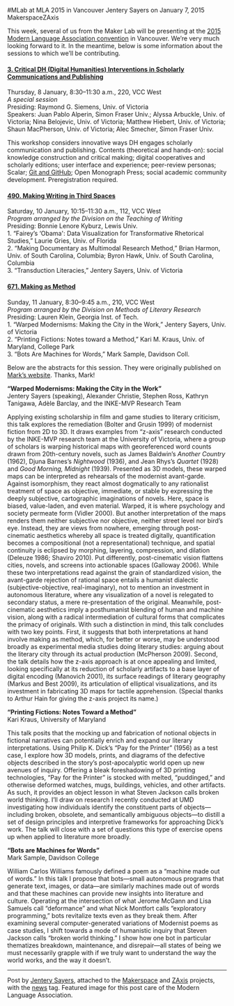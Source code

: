#MLab at MLA 2015 in Vancouver
Jentery Sayers on January 7, 2015   MakerspaceZAxis 
<p>This week, several of us from the Maker Lab will be presenting at the <a title="learn more" href="http://www.mla.org/convention" target="_blank">2015 Modern Language Association convention</a> in Vancouver. We&#8217;re very much looking forward to it. In the meantime, below is some information about the sessions to which we&#8217;ll be contributing.</p>
<h4><a href="http://www.mla.org/program_details?prog_id=3&amp;year=2015" target="_blank">3. Critical DH (Digital Humanities) Interventions in Scholarly Communications and Publishing</a></h4>
<p>Thursday, 8 January, 8:30–11:30 a.m., 220, VCC West<br />
<em>A special session</em><br />
Presiding: Raymond G. Siemens, Univ. of Victoria<br />
Speakers: Juan Pablo Alperin, Simon Fraser Univ.; Alyssa Arbuckle, Univ. of Victoria; Nina Belojevic, Univ. of Victoria; Matthew Hiebert, Univ. of Victoria; Shaun MacPherson, Univ. of Victoria; Alec Smecher, Simon Fraser Univ.</p>
<p>This workshop considers innovative ways DH engages scholarly communication and publishing. Contents (theoretical and hands-on): social knowledge construction and critical making; digital cooperatives and scholarly editions; user interface and experience; peer-review personas; Scalar; <a title="learn more" href="http://maker.uvic.ca/gitMLA.pdf" target="_blank">Git and GitHub</a>; Open Monograph Press; social academic community development. Preregistration required.</p>
<h4><a title="learn more" href="http://www.mla.org/program_details?prog_id=490&amp;year=2015" target="_blank">490. Making Writing in Third Spaces</a></h4>
<p>Saturday, 10 January, 10:15–11:30 a.m., 112, VCC West<br />
<em>Program arranged by the Division on the Teaching of Writing</em><br />
Presiding: Bonnie Lenore Kyburz, Lewis Univ.<br />
1. &#8220;Fairey&#8217;s &#8216;Obama': Data Visualization for Transformative Rhetorical Studies,&#8221; Laurie Gries, Univ. of Florida<br />
2. &#8220;Making Documentary as Multimodal Research Method,&#8221; Brian Harmon, Univ. of South Carolina, Columbia; Byron Hawk, Univ. of South Carolina, Columbia<br />
3. &#8220;Transduction Literacies,&#8221; Jentery Sayers, Univ. of Victoria</p>
<h4><a title="learn more" href="http://www.mla.org/program_details?prog_id=671&amp;year=2015" target="_blank">671. Making as Method</a></h4>
<p>Sunday, 11 January, 8:30–9:45 a.m., 210, VCC West<br />
<em>Program arranged by the Division on Methods of Literary Research</em><br />
Presiding: Lauren Klein, Georgia Inst. of Tech.<br />
1. &#8220;Warped Modernisms: Making the City in the Work,&#8221; Jentery Sayers, Univ. of Victoria<br />
2. &#8220;Printing Fictions: Notes toward a Method,&#8221; Kari M. Kraus, Univ. of Maryland, College Park<br />
3. &#8220;Bots Are Machines for Words,&#8221; Mark Sample, Davidson Coll.</p>
<p>Below are the abstracts for this session. They were originally published on <a title="learn more" href="http://www.samplereality.com/makingasmethod/" target="_blank">Mark&#8217;s website</a>. Thanks, Mark!</p>
<p><strong>&#8220;Warped Modernisms: Making the City in the Work&#8221;</strong><br />
Jentery Sayers (speaking), Alexander Christie, Stephen Ross, Kathryn Tanigawa, Adèle Barclay, and the INKE-MVP Research Team</p>
<p>Applying existing scholarship in film and game studies to literary criticism, this talk explores the remediation (Bolter and Grusin 1999) of modernist fiction from 2D to 3D. It draws examples from “z-axis” research conducted by the INKE-MVP research team at the University of Victoria, where a group of scholars is warping historical maps with georeferenced word counts drawn from 20th-century novels, such as James Baldwin’s <em>Another Country</em> (1962), Djuna Barnes’s <em>Nightwood</em> (1936), and Jean Rhys’s <em>Quartet</em> (1928) and <em>Good Morning, Midnight</em> (1939). Presented as 3D models, these warped maps can be interpreted as rehearsals of the modernist avant-garde. Against isomorphism, they react almost dogmatically to any rationalist treatment of space as objective, immediate, or stable by expressing the deeply subjective, cartographic imaginations of novels. Here, space is biased, value-laden, and even material. Warped, it is where psychology and society permeate form (Vidler 2000). But another interpretation of the maps renders them neither subjective nor objective, neither street level nor bird’s eye. Instead, they are views from nowhere, emerging through post-cinematic aesthetics whereby all space is treated digitally, quantification becomes a compositional (not a representational) technique, and spatial continuity is eclipsed by morphing, layering, compression, and dilation (Deleuze 1986; Shaviro 2010). Put differently, post-cinematic vision flattens cities, novels, and screens into actionable spaces (Galloway 2006). While these two interpretations read against the grain of standardized vision, the avant-garde rejection of rational space entails a humanist dialectic (subjective-objective, real-imaginary), not to mention an investment in autonomous literature, where any visualization of a novel is relegated to secondary status, a mere re-presentation of the original. Meanwhile, post-cinematic aesthetics imply a posthumanist blending of human and machine vision, along with a radical intermediation of cultural forms that complicates the primacy of originals. With such a distinction in mind, this talk concludes with two key points. First, it suggests that both interpretations at hand involve making as method, which, for better or worse, may be understood broadly as experimental media studies doing literary studies: arguing about the literary city through its actual production (McPherson 2009). Second, the talk details how the z-axis approach is at once appealing and limited, looking specifically at its reduction of scholarly artifacts to a base layer of digital encoding (Manovich 2001), its surface readings of literary geography (Markus and Best 2009), its articulation of elliptical visualizations, and its investment in fabricating 3D maps for tactile apprehension. (Special thanks to Arthur Hain for giving the z-axis project its name.)</p>
<p><strong>&#8220;Printing Fictions: Notes Toward a Method&#8221;</strong><br />
Kari Kraus, University of Maryland</p>
<p>This talk posits that the mocking up and fabrication of notional objects in fictional narratives can potentially enrich and expand our literary interpretations. Using Philip K. Dick’s “Pay for the Printer” (1956) as a test case, I explore how 3D models, prints, and diagrams of the defective objects described in the story’s post-apocalyptic world open up new avenues of inquiry. Offering a bleak foreshadowing of 3D printing technologies, “Pay for the Printer” is stocked with melted, “puddinged,” and otherwise deformed watches, mugs, buildings, vehicles, and other artifacts. As such, it provides an object lesson in what Steven Jackson calls broken world thinking. I’ll draw on research I recently conducted at UMD investigating how individuals identify the constituent parts of objects—including broken, obsolete, and semantically ambiguous objects—to distill a set of design principles and interpretive frameworks for approaching Dick’s work. The talk will close with a set of questions this type of exercise opens up when applied to literature more broadly.</p>
<p><strong>&#8220;Bots are Machines for Words&#8221;</strong><br />
Mark Sample, Davidson College</p>
<p>William Carlos Williams famously defined a poem as a “machine made out of words.” In this talk I propose that bots—small autonomous programs that generate text, images, or data—are similarly machines made out of words and that these machines can provide new insights into literature and culture. Operating at the intersection of what Jerome McGann and Lisa Samuels call “deformance” and what Nick Montfort calls “exploratory programming,” bots revitalize texts even as they break them. After examining several computer-generated variations of Modernist poems as case studies, I shift towards a mode of humanistic inquiry that Steven Jackson calls “broken world thinking.” I show how one bot in particular thematizes breakdown, maintenance, and disrepair—all states of being we must necessarily grapple with if we truly want to understand the way the world works, and the way it doesn’t.</p>
<hr />
<p>Post by <a title="learn more" href="http://maker.uvic.ca/author/admin/">Jentery Sayers</a>, attached to the <a title="learn more" href="http://maker.uvic.ca/category/makerspace/">Makerspace</a> and <a title="learn more" href="http://maker.uvic.ca/category/zaxis/">ZAxis</a> projects, with the <a title="learn more" href="http://maker.uvic.ca/tag/news/">news</a> tag. Featured image for this post care of the Modern Language Association.</p>

